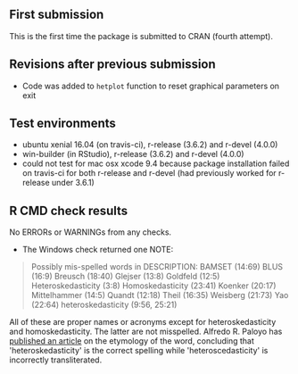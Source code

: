 ## First submission

This is the first time the package is submitted to CRAN (fourth attempt).

## Revisions after previous submission
* Code was added to `hetplot` function to reset graphical parameters on exit

## Test environments
* ubuntu xenial 16.04 (on travis-ci), r-release (3.6.2) and r-devel (4.0.0)
* win-builder (in RStudio), r-release (3.6.2) and r-devel (4.0.0) 
* could not test for mac osx xcode 9.4 because package installation failed on travis-ci for both r-release and r-devel (had previously worked for r-release under 3.6.1)

## R CMD check results
No ERRORs or WARNINGs from any checks.

* The Windows check returned one NOTE:

> Possibly mis-spelled words in DESCRIPTION:
>  BAMSET (14:69)
>  BLUS (16:9)
>  Breusch (18:40)
>  Glejser (13:8)
>  Goldfeld (12:5)
>  Heteroskedasticity (3:8)
>  Homoskedasticity (23:41)
>  Koenker (20:17)
>  Mittelhammer (14:5)
>  Quandt (12:18)
>  Theil (16:35)
>  Weisberg (21:73)
>  Yao (22:64)
>  heteroskedasticity (9:56, 25:21)

All of these are proper names or acronyms except for heteroskedasticity and 
homoskedasticity. The latter are not misspelled. Alfredo R. Paloyo has [published an article](https://www.rwi-essen.de/media/content/pages/publikationen/ruhr-economic-papers/REP_11_300.pdf) on the etymology of the word, concluding that 'heteroskedasticity' 
is the correct spelling while 'heteroscedasticity' is incorrectly transliterated.
